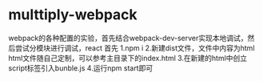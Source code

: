 # multtiply-webpack
webpack的各种配置的实验，首先结合webpack-dev-server实现本地调试，然后尝试分模块进行调试，react
首先
1.npm i
2.新建dist文件，文件中内容为html html文件随自己定制，可以参考主目录下的index.html 
3.在新建的html中创立script标签引入bunble.js
4.运行npm start即可
